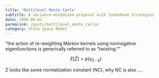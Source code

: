 ```yaml
---
title: 'Multilevel Monte Carlo'
subtitle: A variance-minimized proposal with lookahead strategies
date: 2050-06-01
permalink: /posts/multilevel_monte_carlo/
category: State Space Model
---
```


"the action of re-weighting Markov kernels using nonnegative eigenfunctions is generically referred to as “twisting.”"

$$E[\widetilde Z]=p(y_{0:k})$$

Z looks like some normalization constant (NC), why NC is also ....
